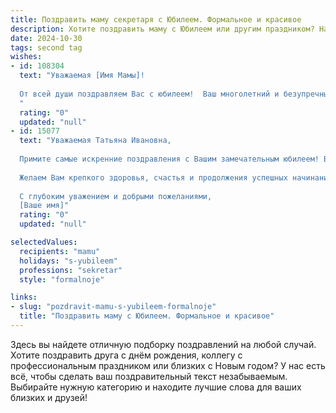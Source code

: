 ```yaml
---
title: Поздравить маму секретаря с Юбилеем. Формальное и красивое
description: Хотите поздравить маму с Юбилеем или другим праздником? Наш ИИ создаст незабываемое поздравление, а вы обязательно выделитесь среди других.  
date: 2024-10-30
tags: second tag
wishes:
- id: 108304
  text: "Уважаемая [Имя Мамы]!
  
  От всей души поздравляем Вас с юбилеем!  Ваш многолетний и безупречный труд на должности секретаря заслуживает глубокого уважения.  Мы ценим Вашу ответственность,  профессионализм и  преданность  делу. Желаем Вам крепкого здоровья,  неиссякаемой энергии,  радости и благополучия во всех начинаниях. Пусть Ваша жизнь будет наполнена  яркими моментами,  уважением окружающих и  безграничной любовью близких.  С юбилеем!
  "
  rating: "0"
  updated: "null"
- id: 15077
  text: "Уважаемая Татьяна Ивановна,
  
  Примите самые искренние поздравления с Вашим замечательным юбилеем! Вы — пример профессионализма, внимательности и преданности делу, которым занимаетесь. Ваш опыт и умение находить общий язык с людьми делают Вас незаменимым членом нашей команды.
  
  Желаем Вам крепкого здоровья, счастья и продолжения успешных начинаний. Пусть каждый день приносит Вам радость и новые приятные впечатления.
  
  С глубоким уважением и добрыми пожеланиями,
  [Ваше имя]"
  rating: "0"
  updated: "null"

selectedValues:
  recipients: "mamu"
  holidays: "s-yubileem"
  professions: "sekretar"
  style: "formalnoje"

links:
- slug: "pozdravit-mamu-s-yubileem-formalnoje"
  title: "Поздравить маму с Юбилеем. Формальное и красивое"
---
```


Здесь вы найдете отличную подборку поздравлений на любой случай.
Хотите поздравить друга с днём рождения, коллегу с профессиональным праздником или близких с Новым годом? У нас есть всё, чтобы сделать ваш поздравительный текст незабываемым. Выбирайте нужную категорию и находите лучшие слова для ваших близких и друзей!
